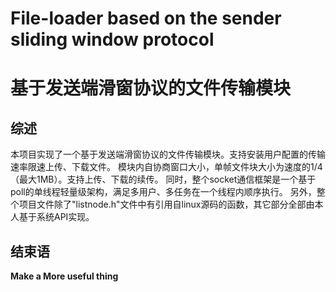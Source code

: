 # File-loader based on the sender sliding window protocol #
# 基于发送端滑窗协议的文件传输模块 #

## 综述 ##
 本项目实现了一个基于发送端滑窗协议的文件传输模块。支持安装用户配置的传输速率限速上传、下载文件。
 模块内自协商窗口大小，单帧文件块大小为速度的1/4（最大1MB）。支持上传、下载的续传。
 同时，整个socket通信框架是一个基于poll的单线程轻量级架构，满足多用户、多任务在一个线程内顺序执行。
 另外，整个项目文件除了"listnode.h"文件中有引用自linux源码的函数，其它部分全部由本人基于系统API实现。
 
## 结束语 ##   
 **Make a More useful thing**  
 
 
                               
